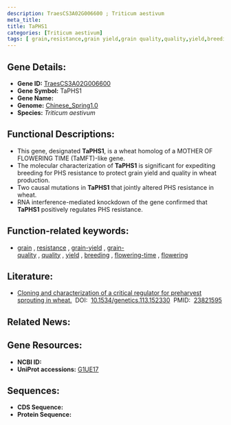 ```yaml
---
description: TraesCS3A02G006600 ; Triticum aestivum
meta_title:
title: TaPHS1
categories: [Triticum aestivum]
tags: [ grain,resistance,grain yield,grain quality,quality,yield,breeding,flowering time,flowering ]
---
```


## Gene Details:
- **Gene ID:**	[TraesCS3A02G006600](https://ensembl.gramene.org/Triticum_aestivum/Gene/Summary?g=TraesCS3A02G006600)
- **Gene Symbol:** TaPHS1
- **Gene Name:** 
- **Genome:** [Chinese_Spring1.0](https://ensembl.gramene.org/Triticum_aestivum/Info/Index)
- **Species:** *Triticum aestivum*

## Functional Descriptions:
   - This gene, designated **TaPHS1**, is a wheat homolog of a MOTHER OF FLOWERING TIME (TaMFT)-like gene.
   - The molecular characterization of **TaPHS1** is significant for expediting breeding for PHS resistance to protect grain yield and quality in wheat production.
   - Two causal mutations in **TaPHS1** that jointly altered PHS resistance in wheat.
   - RNA interference-mediated knockdown of the gene confirmed that **TaPHS1** positively regulates PHS resistance.

## Function-related keywords:
   - [grain](/tags/grain/)&nbsp;,&nbsp;[resistance](/tags/resistance/)&nbsp;,&nbsp;[grain-yield](/tags/grain-yield/)&nbsp;,&nbsp;[grain-quality](/tags/grain-quality/)&nbsp;,&nbsp;[quality](/tags/quality/)&nbsp;,&nbsp;[yield](/tags/yield/)&nbsp;,&nbsp;[breeding](/tags/breeding/)&nbsp;,&nbsp;[flowering-time](/tags/flowering-time/)&nbsp;,&nbsp;[flowering](/tags/flowering/)

## Literature:
   - [Cloning and characterization of a critical regulator for preharvest sprouting in wheat.]( https://academic.oup.com/genetics/article/195/1/263/5935442?login=true)&nbsp;&nbsp;DOI:&nbsp;&nbsp;[10.1534/genetics.113.152330](https://academic.oup.com/genetics/article/195/1/263/5935442?login=true)&nbsp;&nbsp;PMID:&nbsp;&nbsp;[23821595](https://pubmed.ncbi.nlm.nih.gov/23821595/)

## Related News:

## Gene Resources:
- **NCBI ID:**  [](https://www.ncbi.nlm.nih.gov/gene/?term=)
- **UniProt accessions:** [G1UE17](https://www.uniprot.org/uniprotkb/G1UE17/entry)



## Sequences:
- **CDS Sequence:**
- **Protein Sequence:**
